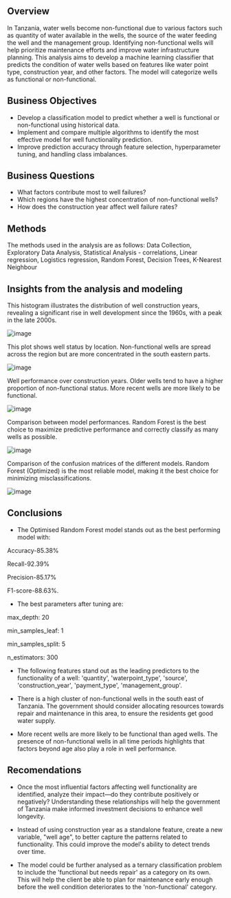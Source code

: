 ## Overview
In Tanzania, water wells become non-functional due to various factors such as quantity of water available in the wells, the source of the water feeding the well and the management group.
Identifying non-functional wells will help prioritize maintenance efforts and improve water infrastructure planning. 
This analysis aims to develop a machine learning classifier that predicts the condition of water wells based on features like water point type, construction year, and other factors. 
The model will categorize wells as functional or non-functional.
## Business Objectives
- Develop a classification model to predict whether a well is functional or non-functional using historical data.
- Implement and compare multiple algorithms to identify the most effective model for well functionality prediction.
- Improve prediction accuracy through feature selection, hyperparameter tuning, and handling class imbalances.
## Business Questions
- What factors contribute most to well failures?
- Which regions have the highest concentration of non-functional wells?
- How does the construction year affect well failure rates?
## Methods 
The methods used in the analysis are as follows:
Data Collection, Exploratory Data Analysis, Statistical Analysis - correlations, Linear regression, Logistics regression, Random Forest, Decision Trees, K-Nearest Neighbour
## Insights from the analysis and modeling
This histogram illustrates the distribution of well construction years, revealing a significant rise in well development since the 1960s, with a peak in the late 2000s.

![image](https://github.com/Kurgat-Bee/PHASE-03-PROJECT/blob/f5067e212da8d41f35937ff06febf97d2ddf48f3/images/Histogram%20of%20construction%20of%20wells.png)

This plot shows well status by location. Non-functional wells are spread across the region but are more concentrated in the south eastern parts.

![image](https://github.com/Kurgat-Bee/PHASE-03-PROJECT/blob/84fbfd97ae32f7e0f51d10e4c239279f4abb9a56/images/Well%20status%20by%20location.png)

Well performance over construction years. Older wells tend to have a higher proportion of non-functional status. More recent wells are more likely to be functional.


![image](https://github.com/Kurgat-Bee/PHASE-03-PROJECT/blob/f5067e212da8d41f35937ff06febf97d2ddf48f3/images/Well%20performance%20over%20the%20years.png)

Comparison between model performances. Random Forest is the best choice to maximize predictive performance and correctly classify as many wells as possible.

![image](https://github.com/Kurgat-Bee/PHASE-03-PROJECT/blob/f5067e212da8d41f35937ff06febf97d2ddf48f3/images/Model%20comparison.png)

Comparison of the confusion matrices of the different models. Random Forest (Optimized) is the most reliable model, making it the best choice for minimizing misclassifications.

![image](https://github.com/Kurgat-Bee/PHASE-03-PROJECT/blob/04707863105b54c6a4b56cd3aecc7ee59e2f8abe/images/Confusion%20matrices.png)

## Conclusions
- The Optimised Random Forest model stands out as the best performing model with:

Accuracy-85.38%

Recall-92.39%

Precision-85.17%

F1-score-88.63%.

- The best parameters after tuning are:

max_depth: 20

min_samples_leaf: 1

min_samples_split: 5

n_estimators: 300

- The following features stand out as the leading predictors to the functionality of a well: 'quantity', 'waterpoint_type', 'source', 'construction_year', 'payment_type', 'management_group'.
  
- There is a high cluster of non-functional wells in the south east of Tanzania. The government should consider allocating resources towards repair and maintenance in this area, to ensure the residents get good water supply.
  
- More recent wells are more likely to be functional than aged wells. The presence of non-functional wells in all time periods highlights that factors beyond age also play a role in well performance.


## Recomendations

- Once the most influential factors affecting well functionality are identified, analyze their impact—do they contribute positively or negatively? Understanding these relationships will help the government of Tanzania make informed investment decisions to enhance well longevity.

- Instead of using construction year as a standalone feature, create a new variable, "well age", to better capture the patterns related to functionality. This could improve the model's ability to detect trends over time.

- The model could be further analysed as a ternary classification problem to include the 'functional but needs repair' as a category on its own. This will help the client be able to plan for maintenance early enough before the well condition deteriorates to the 'non-functional' category.
